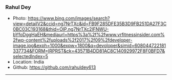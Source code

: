 ### Rahul Dey
- Photo: https://www.bing.com/images/search?view=detailV2&ccid=ng7NrTXc&id=FB9F285DFE35B3D9FB251DA27F3C0BC03C193168&thid=OIP.ng7NrTXc2lFNWU-bYfoDggHaEH&mediaurl=https%3a%2f%2fwww.vrfitnessinsider.com%2fwp-content%2fuploads%2f2017%2f09%2fdeveloper-image.jpg&exph=1000&expw=1800&q=devoloper&simid=608044722181337734&FORM=IRPRST&ck=43571B4DD81AC8C140929972F8F0BFD7&selectedIndex=5
- Location: India
- Github: https://github.com/rahuldey613
***
